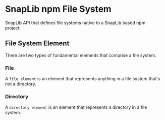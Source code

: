 # SnapLib npm File System

SnapLib API that defines file systems native to a SnapLib based  npm project.

## File System Element

There are two types of fundamental elements that comprise a file system.

### File

A `file element` is an element that represents anything in a file system that's
not a directory.

### Directory

A `directory element` is an element that represents a directory in a file
system.
